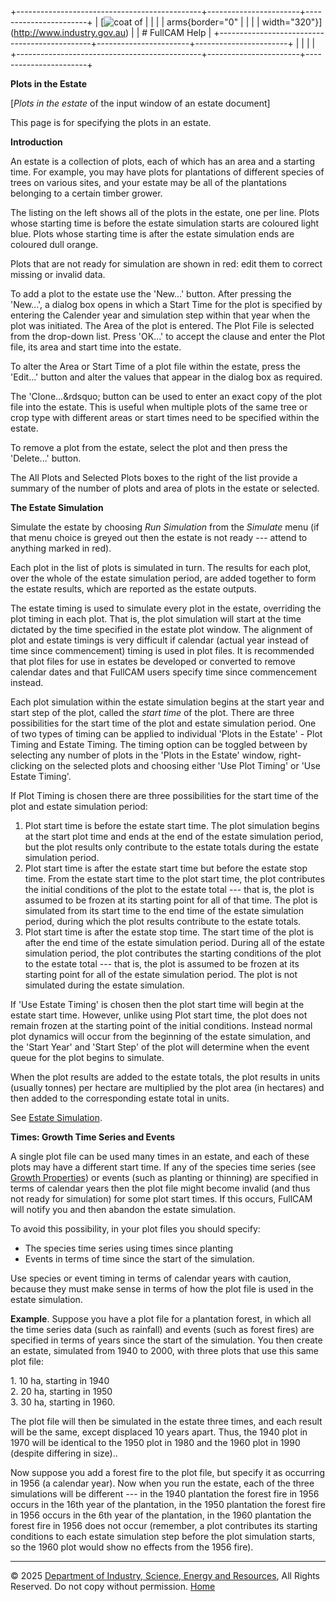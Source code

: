 +----------------------------------------------+-----------------------+-----------------------+
| [![coat of                                   |                       | [](index.htm)         |
| arms](imgs/DISER-inline_Mono.png){border="0" |                       |                       |
| width="320"}](http://www.industry.gov.au)    |                       | # FullCAM Help        |
+----------------------------------------------+-----------------------+-----------------------+
|                                              |                       |                       |
+----------------------------------------------+-----------------------+-----------------------+

**Plots in the Estate**

\[*Plots in the estate* of the input window of an estate document\]

This page is for specifying the plots in an estate.

**Introduction**

An estate is a collection of plots, each of which has an area and a
starting time. For example, you may have plots for plantations of
different species of trees on various sites, and your estate may be all
of the plantations belonging to a certain timber grower.

The listing on the left shows all of the plots in the estate, one per
line. Plots whose starting time is before the estate simulation starts
are coloured light blue. Plots whose starting time is after the estate
simulation ends are coloured dull orange.

Plots that are not ready for simulation are shown in red: edit them to
correct missing or invalid data.

To add a plot to the estate use the 'New\...' button. After pressing the
'New\...', a dialog box opens in which a Start Time for the plot is
specified by entering the Calender year and simulation step within that
year when the plot was initiated. The Area of the plot is entered. The
Plot File is selected from the drop-down list. Press 'OK\...' to accept
the clause and enter the Plot file, its area and start time into the
estate.

To alter the Area or Start Time of a plot file within the estate, press
the 'Edit\...' button and alter the values that appear in the dialog box
as required.

The 'Clone\...&rdsquo; button can be used to enter an exact copy of the
plot file into the estate. This is useful when multiple plots of the
same tree or crop type with different areas or start times need to be
specified within the estate.

To remove a plot from the estate, select the plot and then press the
'Delete\...' button.

The All Plots and Selected Plots boxes to the right of the list provide
a summary of the number of plots and area of plots in the estate or
selected.

**The Estate Simulation**

Simulate the estate by choosing *Run Simulation* from the *Simulate*
menu (if that menu choice is greyed out then the estate is not ready ---
attend to anything marked in red).

Each plot in the list of plots is simulated in turn. The results for
each plot, over the whole of the estate simulation period, are added
together to form the estate results, which are reported as the estate
outputs.

The estate timing is used to simulate every plot in the estate,
overriding the plot timing in each plot. That is, the plot simulation
will start at the time dictated by the time specified in the estate plot
window. The alignment of plot and estate timings is very difficult if
calendar (actual year instead of time since commencement) timing is used
in plot files. It is recommended that plot files for use in estates be
developed or converted to remove calendar dates and that FullCAM users
specify time since commencement instead.

Each plot simulation within the estate simulation begins at the start
year and start step of the plot, called the *start time* of the plot.
There are three possibilities for the start time of the plot and estate
simulation period. One of two types of timing can be applied to
individual 'Plots in the Estate' - Plot Timing and Estate Timing. The
timing option can be toggled between by selecting any number of plots in
the 'Plots in the Estate' window, right-clicking on the selected plots
and choosing either 'Use Plot Timing' or 'Use Estate Timing'.

If Plot Timing is chosen there are three possibilities for the start
time of the plot and estate simulation period:

1.  Plot start time is before the estate start time. The plot simulation
    begins at the start plot time and ends at the end of the estate
    simulation period, but the plot results only contribute to the
    estate totals during the estate simulation period.
2.  Plot start time is after the estate start time but before the estate
    stop time. From the estate start time to the plot start time, the
    plot contributes the initial conditions of the plot to the estate
    total --- that is, the plot is assumed to be frozen at its starting
    point for all of that time. The plot is simulated from its start
    time to the end time of the estate simulation period, during which
    the plot results contribute to the estate totals.
3.  Plot start time is after the estate stop time. The start time of the
    plot is after the end time of the estate simulation period. During
    all of the estate simulation period, the plot contributes the
    starting conditions of the plot to the estate total --- that is, the
    plot is assumed to be frozen at its starting point for all of the
    estate simulation period. The plot is not simulated during the
    estate simulation.

If 'Use Estate Timing' is chosen then the plot start time will begin at
the estate start time. However, unlike using Plot start time, the plot
does not remain frozen at the starting point of the initial conditions.
Instead normal plot dynamics will occur from the beginning of the estate
simulation, and the 'Start Year' and 'Start Step' of the plot will
determine when the event queue for the plot begins to simulate.

When the plot results are added to the estate totals, the plot results
in units (usually tonnes) per hectare are multiplied by the plot area
(in hectares) and then added to the corresponding estate total in units.

See [Estate Simulation](72_Estate%20Simulation.htm).

**Times: Growth Time Series and Events**

A single plot file can be used many times in an estate, and each of
these plots may have a different start time. If any of the species time
series (see [Growth Properties](42_Growth%20Properties.htm)) or events
(such as planting or thinning) are specified in terms of calendar years
then the plot file might become invalid (and thus not ready for
simulation) for some plot start times. If this occurs, FullCAM will
notify you and then abandon the estate simulation.

To avoid this possibility, in your plot files you should specify:

- The species time series using times since planting
- Events in terms of time since the start of the simulation.

Use species or event timing in terms of calendar years with caution,
because they must make sense in terms of how the plot file is used in
the estate simulation.

**Example**. Suppose you have a plot file for a plantation forest, in
which all the time series data (such as rainfall) and events (such as
forest fires) are specified in terms of years since the start of the
simulation. You then create an estate, simulated from 1940 to 2000, with
three plots that use this same plot file:

1\. 10 ha, starting in 1940\
2. 20 ha, starting in 1950\
3. 30 ha, starting in 1960.

The plot file will then be simulated in the estate three times, and each
result will be the same, except displaced 10 years apart. Thus, the 1940
plot in 1970 will be identical to the 1950 plot in 1980 and the 1960
plot in 1990 (despite differing in size)..

Now suppose you add a forest fire to the plot file, but specify it as
occurring in 1956 (a calendar year). Now when you run the estate, each
of the three simulations will be different --- in the 1940 plantation
the forest fire in 1956 occurs in the 16th year of the plantation, in
the 1950 plantation the forest fire in 1956 occurs in the 6th year of
the plantation, in the 1960 plantation the forest fire in 1956 does not
occur (remember, a plot contributes its starting conditions to each
estate simulation step before the plot simulation starts, so the 1960
plot would show no effects from the 1956 fire).

------------------------------------------------------------------------

© 2025 [Department of Industry, Science, Energy and
Resources](http://www.industry.gov.au "Department of Industry, Science, Energy and Resources"),
All Rights Reserved. Do not copy without permission.
[Home](index.htm "help index")
